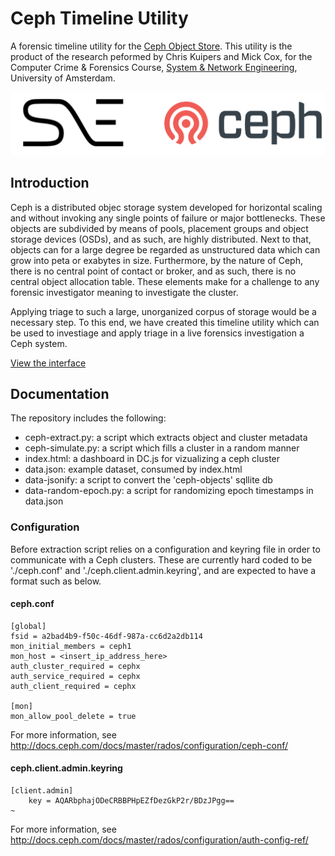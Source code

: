 # Ceph Timeline Utility 

A forensic timeline utility for the [Ceph Object Store](https://ceph.com/). This utility is the product of the research peformed by Chris Kuipers and Mick Cox, for the Computer Crime & Forensics Course, [System & Network Engineering](https://www.os3.nl/), University of Amsterdam.  

<p align="center">
  <img width="600" src="https://raw.githubusercontent.com/mjrc/ceph-timeline/master/images/sne-ceph.png">
</p>


## Introduction ## 

Ceph is a distributed objec storage system developed for horizontal scaling and without invoking any single points of failure or major bottlenecks. These objects are subdivided by means of pools, placement groups and object storage devices (OSDs), and as such, are highly distributed. Next to that, objects can for a large degree be regarded as unstructured data which can grow into peta or exabytes in size. Furthermore, by the nature of Ceph, there is no central point of contact or broker, and as such, there is no central object allocation table. These elements make for a challenge to any forensic investigator meaning to investigate the cluster. 

Applying triage to such a large, unorganized corpus of storage would be a necessary step. To this end, we have created this timeline utility which can be used to investiage and apply triage in a live forensics investigation a Ceph system.

[View the interface](https://mjrc.github.io/ceph-timeline/)

## Documentation ## 

The repository includes the following: 
 - ceph-extract.py: a script which extracts object and cluster metadata
 - ceph-simulate.py: a script which fills a cluster in a random manner
 - index.html: a dashboard in DC.js for vizualizing a ceph cluster
 - data.json: example dataset, consumed by index.html
 - data-jsonify: a script to convert the 'ceph-objects' sqllite db
 - data-random-epoch.py: a script for randomizing epoch timestamps in data.json 


### Configuration  ### 
Before extraction script relies on a configuration and keyring file in order to communicate with a Ceph clusters. These are currently hard coded to be './ceph.conf' and './ceph.client.admin.keyring', and are expected to have a format such as below.


#### ceph.conf ####
```
[global]
fsid = a2bad4b9-f50c-46df-987a-cc6d2a2db114
mon_initial_members = ceph1
mon_host = <insert_ip_address_here>
auth_cluster_required = cephx
auth_service_required = cephx
auth_client_required = cephx

[mon]
mon_allow_pool_delete = true
``` 
For more information, see http://docs.ceph.com/docs/master/rados/configuration/ceph-conf/

#### ceph.client.admin.keyring ####
```
[client.admin]
    key = AQARbphajODeCRBBPHpEZfDezGkP2r/BDzJPgg==
~                                                     
```
For more information, see http://docs.ceph.com/docs/master/rados/configuration/auth-config-ref/

### 
